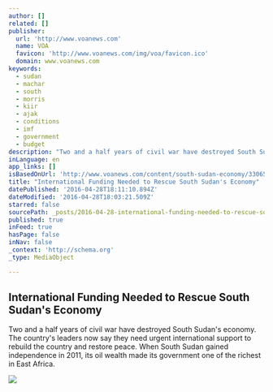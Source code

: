 ```yaml
---
author: []
related: []
publisher:
  url: 'http://www.voanews.com'
  name: VOA
  favicon: 'http://www.voanews.com/img/voa/favicon.ico'
  domain: www.voanews.com
keywords:
  - sudan
  - machar
  - south
  - morris
  - kiir
  - ajak
  - conditions
  - imf
  - government
  - budget
description: "Two and a half years of civil war have destroyed South Sudan's economy. The country's leaders now say they need urgent international support to rebuild the country and restore peace. When South Sudan gained independence in 2011, its oil wealth made its government one of the richest in East Africa."
inLanguage: en
app_links: []
isBasedOnUrl: 'http://www.voanews.com/content/south-sudan-economy/3306584.html'
title: "International Funding Needed to Rescue South Sudan's Economy"
datePublished: '2016-04-28T18:11:10.894Z'
dateModified: '2016-04-28T18:03:21.509Z'
starred: false
sourcePath: _posts/2016-04-28-international-funding-needed-to-rescue-south-sudans-economy.md
published: true
inFeed: true
hasPage: false
inNav: false
_context: 'http://schema.org'
_type: MediaObject

---
```

<article style=""><h1>International Funding Needed to Rescue South Sudan's Economy</h1><p>Two and a half years of civil war have destroyed South Sudan's economy. The country's leaders now say they need urgent international support to rebuild the country and restore peace. When South Sudan gained independence in 2011, its oil wealth made its government one of the richest in East Africa.</p><img src="http://gdb.voanews.com/A0420007-743D-4DC3-A6EC-A422752E0F06_cx0_cy8_cw0_mw1024_mh1024_s.jpg" /></article>
